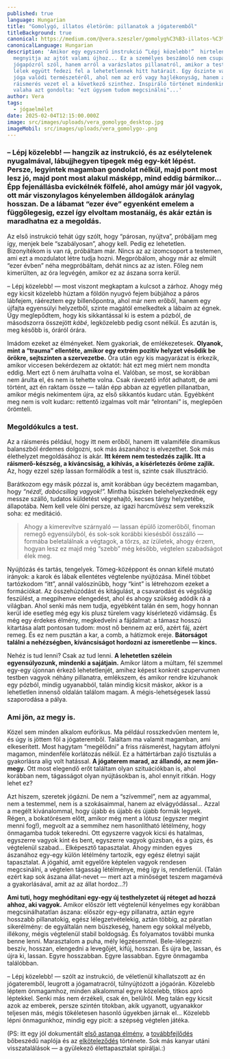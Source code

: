 ```yaml
---
published: true
language: Hungarian
title: "Gomolygó, illatos életöröm: pillanatok a jógateremből"
titleBackground: true
canonical: https://medium.com/@vera.szeszler/gomolyg%C3%B3-illatos-%C3%A9let%C3%B6r%C3%B6m-pillanatok-a-j%C3%B3gateremb%C5%91l-d09207c7fcdb
canonicalLanguage: Hungarian
description: 'Amikor egy egyszerű instrukció “Lépj közelebb!”  hirtelen
  megnyitja az ajtót valami újhoz... Ez a személyes beszámoló nem csupán egy
  jógapózról szól, hanem arról a varázslatos pillanatról, amikor a test és a
  lélek együtt fedezi fel a lehetetlennek hitt határait. Egy őszinte vallomás a
  jóga valódi természetéről, ahol nem az erő vagy hajlékonyság, hanem a
  ráismerés vezet el a következő szinthez. Inspiráló történet mindenkinek, aki
  valaha azt gondolta: "ezt úgysem tudom megcsinálni"...'
author: Vera
tags:
  - jógaelmélet
date: 2025-02-04T12:15:00.000Z
image: src/images/uploads/vera_gomolygo_desktop.jpg
imageMobil: src/images/uploads/vera_gomolygo-.png
---
```

<h3 class="clr-brand-orange">– Lépj közelebb! — hangzik az instrukció, és az esélytelenek nyugalmával, lábujjhegyen tipegek még egy-két lépést. Persze, legyintek magamban gondolat nélkül, majd pont most lesz jó, majd pont most alakul másképp, mind eddig bármikor… Épp fejenállásba evickélnék fölfelé, ahol amúgy már jól vagyok, ott már viszonylagos kényelemben álldogálok aránylag hosszan. De a lábamat “ezer éve” egyenként emelem a függőlegesig, ezzel így elvoltam mostanáig, és akár eztán is maradhatna ez a megoldás.</h3>

Az első instrukció tehát úgy szólt, hogy “párosan, nyújtva”, próbáljam meg így, menjek bele “szabályosan”, ahogy kell. Pedig ez lehetetlen. Bizonyítékom is van rá, próbáltam már. Nincs az az izomcsoport a testemen, ami ezt a mozdulatot létre tudja hozni. Megpróbálom, ahogy már az elmúlt “ezer évben” néha megpróbáltam, dehát nincs az az isten. Főleg nem
kimerülten, az óra legvégén, amikor ez az ászana sorra kerül.

– Lépj közelebb! — most viszont megkaptam a kulcsot a zárhoz. Ahogy még egy kicsit közelebb húztam a földön nyugvó fejem búbjához a páros lábfejem, ráéreztem egy billenőpontra, ahol már nem erőből, hanem egy újfajta egyensúlyi helyzetből, szinte magától emelkedtek a lábaim az égnek. Úgy meglepődtem, hogy kis sikkantással ki is estem a pózból, de másodszorra
összejött *kábé*, legközelebb pedig csont nélkül. És azután is, meg később is, óráról órára.

Imádom ezeket az élményeket. Nem gyakoriak, de emlékezetesek. **Olyanok, mint a “trauma” ellentéte, amikor egy extrém pozitív helyzet vésődik be örökre, sejtszinten a szervezetbe.** Óra után egy kis magyarázat is érkezik, amikor viccesen bekérdezem az oktatót: hát ezt meg miért nem mondta eddig. Mert ezt ő nem árulhatta volna el. Valóban, se most,
se korábban nem árulta el, és nem is tehette volna. Csak rávezető infót adhatott, de ami történt, azt én raktam össze — talán épp abban az egyetlen pillanatban, amikor mégis nekimentem újra, az első sikkantós kudarc után. Egyébként meg nem is volt kudarc: rettentő izgalmas volt már “elrontani” is, meglepően örömteli.

<h3 class="clr-brand-orange">Megoldókulcs a test.</h3> 

Az a ráismerés például, hogy itt nem erőből, hanem itt valamiféle dinamikus balanszból érdemes dolgozni, sok más ászanához is elvezethet. Sok más élethelyzet megoldásához is akár. **Itt kérem nem testedzés zajlik. Itt a ráismerő-készség, a kíváncsiság, a kihívás, a kísérletezés öröme zajlik.** Az, hogy ezzel szép lassan formálódik a test is, szinte csak illusztráció.

Barátkozom egy másik pózzal is, amit korábban úgy becéztem magamban, hogy *“nézd!, dobócsillag vagyok!”.* Mintha büszkén belehelyezkednék egy messze szálló, tudatos küldetést végrehajtó, kecses tárgy helyzetébe, állapotába. Nem kell vele ölni persze, az igazi harcművész sem verekszik soha: ez meditáció.

> Ahogy a kimerevítve szárnyaló — lassan épülő izomerőből, finoman remegő egyensúlyból, és sok-sok korábbi kiesésből összálló — formába beletalálnak a végtagok, a törzs, az ízületek, ahogy érzem, hogyan lesz ez majd még “szebb” még később, végtelen szabadságot élek meg.

Nyújtózás és tartás, tengelyek. Tömeg-középpont és onnan kifelé mutató irányok: a karok és lábak ellentétes végtelenbe nyújtózása. Minél többet tartózkodom “itt”, annál valószínűbb, hogy “kint” is létrehozom ezeket a formációkat. Az összehúzódást és kitágulást, a csavarodást és végsőkig feszülést, a megpihenve elengedést, ahol és ahogy szükség adódik rá a világban. Ahol senki más nem tudja, egyébként talán én sem, hogy honnan kerül ide esetleg még egy kis plusz türelem vagy kísérletező vidámság. És még egy érdekes élmény, megkedvelni a fájdalmat: a támasz hosszú kitartása alatt pontosan tudom: most nő bennem az erő, azért fáj, azért remeg. És ez nem pusztán a kar, a comb, a hátizmok ereje. **Bátorságot találni a nehézségben, kíváncsiságot hordozni az ismeretlenbe — kincs.**

Nehéz is tud lenni? Csak az tud lenni. **A lehetetlen szélein egyensúlyozunk, mindenki a sajátjain.** Amikor látom a múltam, fél szemmel egy-egy újonnan érkező lehetetlenjét, amihez képest konkrét szupervumen testben vagyok néhány pillanatra, emlékszem, és amikor rendre kizuhanok egy pózból, mindig ugyanabból, talán mindig kicsit máskor, akkor is a lehetletlen innenső oldalán találom magam. A mégis-lehetségesek lassú szaporodása a pálya.

<h3 class="clr-brand-orange">Ami jön, az megy is.</h3>

Közel sem minden alkalom eufórikus. Ma például rosszkedvűen mentem le, és úgy is jöttem föl a jógateremből. Találtam ma valamit magamban, ami elkeserített. Most hagytam “megélődni” a friss ráismerést, hagytam átfolyni magamon, mindenféle korlátozás nélkül. Ez a háttértárban zajló tisztulás a gyakorlásra alig volt hatással. **A jógaterem marad, az állandó, az nem jön-megy.** Ott most elegendő erőt találtam olyan szituációkban is, ahol korábban nem, tágasságot olyan nyújtásokban is, ahol ennyit ritkán. Hogy lehet ez?

Azt hiszem, szeretek jógázni. De nem a “szívemmel”, nem az agyammal, nem a testemmel, nem is a szokásaimmal, hanem az elvágyódással… Azzal a megélt kívánalommal, hogy újabb és újabb és újabb formák legyek. Régen, a bokatörésem előtt, amikor még ment a lótusz (egyszer megint menni fog!), megvolt az a semmihez nem hasonlítható létélmény, hogy önmagamba tudok tekeredni. Ott egyszerre vagyok kicsi és hatalmas, egyszerre vagyok kint és bent, egyszerre vagyok gúzsban, és a gúzs, és végtelenül szabad… Elképesztő tapasztalat. Ahogy minden egyes ászanához egy-egy külön létélmény tartozik, egy egész életnyi saját tapasztalat. A jógahíd, amit egyelőre képtelen vagyok rendesen megcsinálni, a végtelen tágasság létélménye, még így is, rendetlenül. (Talán ezért kap sok ászana állat-nevet — mert azt a minőséget teszem magamévá a gyakorlásával, amit az az állat hordoz…?)

**Ami tuti, hogy meghódítani egy-egy új testhelyzetet új réteget ad hozzá ahhoz, aki vagyok.** Amikor először lett végtelenül kényelmes egy korábban megcsinálhatatlan ászana: először egy-egy pillanatra, aztán egyre hosszabb
pillanatokig, egész lélegzetvételekig, aztán többig, az páratlan sikerélmény: de egyáltalán nem büszkeség, hanem egy sokkal mélyebb, illékony, mégis végtelenül stabil boldogság. És folyamatos további munka benne lenni. Marasztalom a puha, mély légzésemmel. Bele-lélegezni: beszív, hosszan, elengedni a levegőjét, kifúj, hosszan. És újra be, lassan, és
újra ki, lassan. Egyre hosszabban. Egyre lassabban. Egyre önmagamba találóbban.

– Lépj közelebb! — szólt az instrukció, de véletlenül kihallatszott az én jógateremből, leugrott a jógamatracról,
túlnyújtózott a jógaórán. Közelebb léptem önmagamhoz, minden alkalommal egyre közelebb, titkos apró léptekkel. Senki más
nem érzékeli, csak én, belülről. Meg talán egy kicsit azok az emberek, persze szintén titokban, akik ugyanott,
ugyanakkor teljesen más, mégis tökéletesen hasonló ügyekben járnak el… Közelebb lépni önmagunkhoz, mindig egy picit: a
szépség végtelen játéka.

(PS: itt egy jól dokumentált [első astanga élmény](https://joga.blog.hu/2011/09/22/atma_center_buda_astanga_1_sorozat), a [továbbfejlődés](https://joga.blog.hu/2011/12/07/nagyonhosszu_astangas_poszt) bőbeszédű naplója és az [elköteleződés](https://joga.blog.hu/2012/10/11/jogalujza_szint_vall) története. Sok más kanyar utáni visszatalálások — a gyülekező élettapasztalat spiráljai.:)
